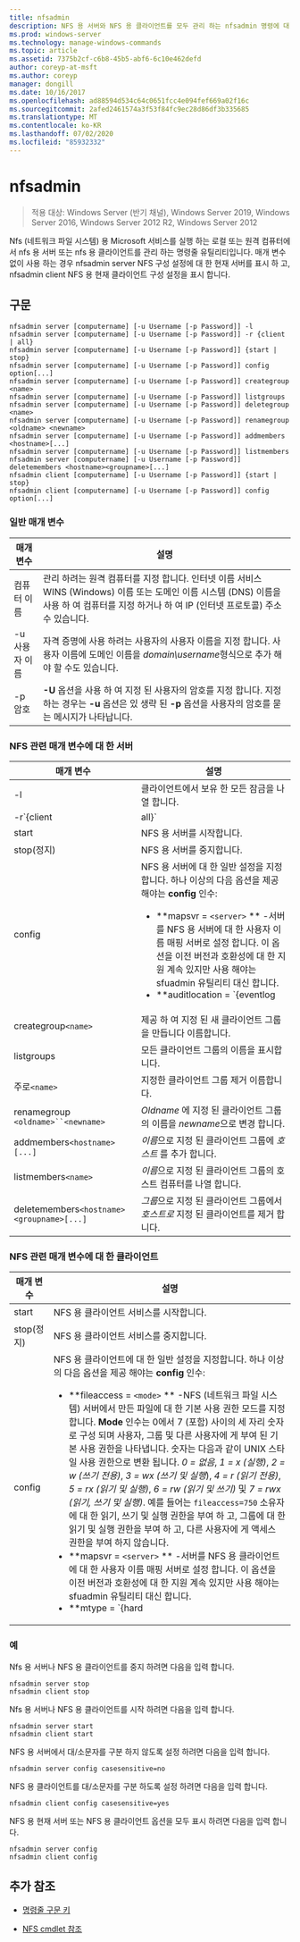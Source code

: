 ```yaml
---
title: nfsadmin
description: NFS 용 서버와 NFS 용 클라이언트를 모두 관리 하는 nfsadmin 명령에 대 한 참조 문서입니다.
ms.prod: windows-server
ms.technology: manage-windows-commands
ms.topic: article
ms.assetid: 7375b2cf-c6b8-45b5-abf6-6c10e462defd
author: coreyp-at-msft
ms.author: coreyp
manager: dongill
ms.date: 10/16/2017
ms.openlocfilehash: ad88594d534c64c0651fcc4e094fef669a02f16c
ms.sourcegitcommit: 2afed2461574a3f53f84fc9ec28d86df3b335685
ms.translationtype: MT
ms.contentlocale: ko-KR
ms.lasthandoff: 07/02/2020
ms.locfileid: "85932332"
---
```

# <a name="nfsadmin"></a>nfsadmin

> 적용 대상: Windows Server (반기 채널), Windows Server 2019, Windows Server 2016, Windows Server 2012 R2, Windows Server 2012

Nfs (네트워크 파일 시스템) 용 Microsoft 서비스를 실행 하는 로컬 또는 원격 컴퓨터에서 nfs 용 서버 또는 nfs 용 클라이언트를 관리 하는 명령줄 유틸리티입니다. 매개 변수 없이 사용 하는 경우 nfsadmin server NFS 구성 설정에 대 한 현재 서버를 표시 하 고, nfsadmin client NFS 용 현재 클라이언트 구성 설정을 표시 합니다.

## <a name="syntax"></a>구문

```
nfsadmin server [computername] [-u Username [-p Password]] -l
nfsadmin server [computername] [-u Username [-p Password]] -r {client | all}
nfsadmin server [computername] [-u Username [-p Password]] {start | stop}
nfsadmin server [computername] [-u Username [-p Password]] config option[...]
nfsadmin server [computername] [-u Username [-p Password]] creategroup <name>
nfsadmin server [computername] [-u Username [-p Password]] listgroups
nfsadmin server [computername] [-u Username [-p Password]] deletegroup <name>
nfsadmin server [computername] [-u Username [-p Password]] renamegroup <oldname> <newname>
nfsadmin server [computername] [-u Username [-p Password]] addmembers <hostname>[...]
nfsadmin server [computername] [-u Username [-p Password]] listmembers
nfsadmin server [computername] [-u Username [-p Password]] deletemembers <hostname><groupname>[...]
nfsadmin client [computername] [-u Username [-p Password]] {start | stop}
nfsadmin client [computername] [-u Username [-p Password]] config option[...]
```

### <a name="general-parameters"></a>일반 매개 변수

| 매개 변수 | 설명 |
| --------- | ----------- |
| 컴퓨터 이름 | 관리 하려는 원격 컴퓨터를 지정 합니다. 인터넷 이름 서비스 WINS (Windows) 이름 또는 도메인 이름 시스템 (DNS) 이름을 사용 하 여 컴퓨터를 지정 하거나 하 여 IP (인터넷 프로토콜) 주소 수 있습니다. |
| -u 사용자 이름 | 자격 증명에 사용 하려는 사용자의 사용자 이름을 지정 합니다. 사용자 이름에 도메인 이름을 *domain\username*형식으로 추가 해야 할 수도 있습니다. |
| -p 암호 | **-U** 옵션을 사용 하 여 지정 된 사용자의 암호를 지정 합니다. 지정 하는 경우는 **-u** 옵션은 있 생략 된 **-p** 옵션을 사용자의 암호를 묻는 메시지가 나타납니다. |

### <a name="server-for-nfs-related-parameters"></a>NFS 관련 매개 변수에 대 한 서버

| 매개 변수 | 설명 |
| --------- | ----------- |
| -l | 클라이언트에서 보유 한 모든 잠금을 나열 합니다. |
| -r`{client|all}` | 지정한 잠금을 해제 한 클라이언트 또는 모든 모든 클라이언트에 의해 지정 됩니다. |
| start | NFS 용 서버를 시작합니다. |
| stop(정지) | NFS 용 서버를 중지합니다. |
| config | NFS 용 서버에 대 한 일반 설정을 지정합니다. 하나 이상의 다음 옵션을 제공 해야는 **config** 인수:<ul><li>**mapsvr = `<server>` ** -서버를 NFS 용 서버에 대 한 사용자 이름 매핑 서버로 설정 합니다. 이 옵션을 이전 버전과 호환성에 대 한 지원 계속 있지만 사용 해야는 sfuadmin 유틸리티 대신 합니다.</li><li>**auditlocation = `{eventlog|file|both|none}` ** -이벤트를 감사할지 여부와 이벤트를 기록할지 여부를 지정 합니다. 다음 인수 중 하나가 필요 합니다.<ul><li>**eventlog** -감사 된 이벤트를 이벤트 뷰어 응용 프로그램 로그에만 기록 하도록 지정 합니다.</li><li>**file** -감사 된 이벤트를에 지정 된 파일에만 기록 하도록 지정 합니다 `config fname` .</li><li>**both** -감사 된 이벤트를 이벤트 뷰어 응용 프로그램 로그 및에 지정 된 파일에 기록 하도록 지정 합니다 `config fname` .</li><li>**none** -이벤트가 감사 되지 않도록 지정 합니다.</li></ul><li>**fname = `<file>` ** -파일에 지정 된 파일을 감사 파일로 설정 합니다. 기본값은 **%sfudir%\log \\ nfssvr**입니다.</li><li>**fsize = `<size>` ** -크기를 감사 파일의 최대 크기 (mb)로 설정 합니다. 기본 최대 크기는 **7MB**입니다.</li><li>**`audit=[+|-]mount [+|-]read [+|-]write [+|-]create [+|-]delete [+|-]locking [+|-]all`**-로깅할 이벤트를 지정 합니다. 이벤트 로깅을 시작 하려면 이벤트 이름 앞에 더하기 기호 ()를 입력 하 **+** 고 이벤트 로깅을 중지 하려면 이벤트 이름 앞에 빼기 기호 ()를 입력 **-** 합니다. 기호를 생략 하면 **+** 부호가 가정 됩니다. 다른 이벤트 이름과 함께 **all** 을 사용 하지 마세요.</li><li>**lockperiod = `<seconds>` ** -Nfs 용 서버에 대 한 연결이 끊어진 후 또는 nfs 용 서버 서비스를 다시 시작한 후 NFS 용 서버에서 잠금을 회수 하기 위해 대기 하는 시간 (초)을 지정 합니다.</li><li>**portmapprotocol = `{TCP|UDP|TCP+UDP}` ** -Portmap에서 지 원하는 전송 프로토콜을 지정 합니다. 기본 설정은 **TCP + UDP**입니다.</li><li>**mountprotocol = `{TCP|UDP|TCP+UDP}` ** -탑재에서 지 원하는 전송 프로토콜을 지정 합니다. 기본 설정은 **TCP + UDP**입니다.</li><li>**nfsprotocol = `{TCP|UDP|TCP+UDP}` ** -NFS (네트워크 파일 시스템)에서 지 원하는 전송 프로토콜을 지정 합니다. 기본 설정은 **TCP + UDP** 입니다.</li><li>**nlmprotocol = `{TCP|UDP|TCP+UDP}` ** -NLM (네트워크 잠금 관리자)에서 지 원하는 전송 프로토콜을 지정 합니다. 기본 설정은 **TCP + UDP**입니다.</li><li>**nsmprotocol = `{TCP|UDP|TCP+UDP}` ** -NSM (네트워크 상태 관리자)에서 지 원하는 전송 프로토콜을 지정 합니다. 기본 설정은 **TCP + UDP**입니다.</li><li>**enableV3 = `{yes|no}` ** -NFS 버전 3 프로토콜을 지원 하는지 여부를 지정 합니다. 기본 설정은 **예**입니다.</li><li>**renewauth = `{yes|no}` ** -구성 renewauthinterval에 지정 된 기간 후 클라이언트 연결을 다시 인증 해야 하는지 여부를 지정 합니다. 기본 설정은 **아니요**입니다.</li><li>**renewauthinterval = `<seconds>` ** - `config renewauth` 가 **예**로 설정 된 경우 클라이언트를 다시 인증 하는 데 걸리는 시간 (초)을 지정 합니다. 기본값은 **600 초**입니다.</li><li>**dicache = `<size>` ** -디렉터리 캐시의 크기 (kb)를 지정 합니다. 로 지정 된 숫자 크기 4와 128 사이의 4의 배수 여야 합니다. 기본 디렉터리 캐시 크기는 **128 KB**입니다.</li><li>**translationfile = `<file>` ** -Windows 기반 파일 시스템에서 UNIX 기반 파일 시스템으로 이동할 때 파일 이름에서 문자를 바꾸기 위한 매핑 정보를 포함 하는 파일을 지정 합니다. 경우 파일 를 지정 하지 않으면 파일 이름 문자 변환을 사용할 수 없습니다. 하는 경우의 값 **translationfile** 은 변경, 다시 시작 해야 변경 내용이 적용에 대 한 서버입니다.</li><li>**dotfileshidden = `{yes|no}` ** -이름이 마침표 (.)로 시작 하는 파일이 Windows 파일 시스템에서 숨김 상태로 표시 되 고 그에 따라 NFS 클라이언트에서 숨겨져 있는지 여부를 지정 합니다. 기본 설정은 **아니요**입니다.</li><li>**casesensitivelookups = `{yes|no}` ** -디렉터리 조회가 대/소문자를 구분 하는지 여부를 지정 합니다 (문자 대/소문자를 정확 하 게 일치 해야 함).<p>대/소문자를 구분 하는 파일 이름을 지원 하려면 Windows 커널 대/소문자 구분 안 함도 사용 하지 않도록 설정 해야 합니다. 대/소문자 구분을 지원 하려면 레지스트리 키의 **DWord** 값을 `HKLM\SYSTEM\CurrentControlSet\Control\Session Manager\kernel` **0**으로 변경 합니다.</li><li>**ntfscase = `{lower|upper|preserve}` ** -NTFS 파일 시스템의 파일 이름에 있는 문자의 대/소문자를 소문자, 대문자 또는 디렉터리에 저장 된 형식으로 반환할지 여부를 지정 합니다. 기본 설정은 **유지**합니다. **Casesensitivelookups** 가 **yes**로 설정 된 경우에는이 설정을 변경할 수 없습니다.</li></ul> |
| creategroup`<name>` | 제공 하 여 지정 된 새 클라이언트 그룹을 만듭니다 이름합니다. |
| listgroups | 모든 클라이언트 그룹의 이름을 표시합니다. |
| 주로`<name>` | 지정한 클라이언트 그룹 제거 이름합니다. |
| renamegroup `<oldname>``<newname>` | *Oldname* 에 지정 된 클라이언트 그룹의 이름을 *newname*으로 변경 합니다. |
| addmembers`<hostname>[...]` | *이름*으로 지정 된 클라이언트 그룹에 *호스트* 를 추가 합니다. |
| listmembers`<name>` | *이름*으로 지정 된 클라이언트 그룹의 호스트 컴퓨터를 나열 합니다. |
| deletemembers`<hostname><groupname>[...]` | *그룹*으로 지정 된 클라이언트 그룹에서 *호스트로* 지정 된 클라이언트를 제거 합니다. |

### <a name="client-for-nfs-related-parameters"></a>NFS 관련 매개 변수에 대 한 클라이언트

| 매개 변수 | 설명 |
| --------- | ----------- |
| start | NFS 용 클라이언트 서비스를 시작합니다. |
| stop(정지) | NFS 용 클라이언트 서비스를 중지합니다. |
| config | NFS 용 클라이언트에 대 한 일반 설정을 지정합니다. 하나 이상의 다음 옵션을 제공 해야는 **config** 인수:<ul><li>**fileaccess = `<mode>` ** -NFS (네트워크 파일 시스템) 서버에서 만든 파일에 대 한 기본 사용 권한 모드를 지정 합니다. **Mode** 인수는 0에서 7 (포함) 사이의 세 자리 숫자로 구성 되며 사용자, 그룹 및 다른 사용자에 게 부여 된 기본 사용 권한을 나타냅니다. 숫자는 다음과 같이 UNIX 스타일 사용 권한으로 변환 됩니다. *0 = 없음*, *1 = x (실행)*, *2 = w (쓰기 전용)*, *3 = wx (쓰기 및 실행*), *4 = r (읽기 전용)*, *5 = rx (읽기 및 실행)*, *6 = rw (읽기 및 쓰기)* 및 *7 = rwx (읽기, 쓰기 및 실행)*. 예를 들어는 `fileaccess=750` 소유자에 대 한 읽기, 쓰기 및 실행 권한을 부여 하 고, 그룹에 대 한 읽기 및 실행 권한을 부여 하 고, 다른 사용자에 게 액세스 권한을 부여 하지 않습니다.</li><li>**mapsvr = `<server>` ** -서버를 NFS 용 클라이언트에 대 한 사용자 이름 매핑 서버로 설정 합니다. 이 옵션을 이전 버전과 호환성에 대 한 지원 계속 있지만 사용 해야는 sfuadmin 유틸리티 대신 합니다.</li><li>**mtype = `{hard|soft}` ** -기본 탑재 유형을 지정 합니다. 하드 탑재에 대 한 NFS 용 클라이언트 계속 성공할 때까지 실패 한 RPC를 다시 시도 합니다. 소프트 탑재를 위해 NFS 용 클라이언트 수를 반환 실패 한 호출을 다시 시도한 후 호출 애플리케이션에 지정 된 횟수는 다시 시도 옵션입니다.</li><li>**retry = `<number>` ** -소프트 탑재에 대 한 연결을 시도 하는 횟수를 지정 합니다. 이 값은 1에서 10 (포함) 여야 합니다. 기본값은 **1**입니다.</li><li>**시간 제한 `<seconds>` =** -연결을 대기할 시간 (초)을 지정 합니다 (원격 프로시저 호출). 이 값은 *0.8*, *0.9*또는 *1에서 60*(포함) 사이의 정수 여야 합니다. 기본값은 **0.8**입니다.</li><li>**프로토콜 = `{TCP|UDP|TCP+UDP}` ** -클라이언트가 지 원하는 전송 프로토콜을 지정 합니다. 기본 설정은 **TCP + UDP**입니다.</li><li>**rsize = `<size>` ** -읽기 버퍼의 크기 (kb)를 지정 합니다. 이 값은 *0.5, 1, 2, 4, 8, 16* 또는 *32*일 수 있습니다. 기본값은 **32**입니다.</li><li>**wsize = `<size>` ** -쓰기 버퍼의 크기 (kb)를 지정 합니다. 이 값은 *0.5, 1, 2, 4, 8, 16* 또는 *32*일 수 있습니다. 기본값은 **32**입니다.</li><li>**perf = default** -다음 성능 설정을 기본값 ( *mtype*, *retry*, *timeout*, *rsize*또는 *wsize*)으로 복원 합니다. |

### <a name="examples"></a>예

Nfs 용 서버나 NFS 용 클라이언트를 중지 하려면 다음을 입력 합니다.

```
nfsadmin server stop
nfsadmin client stop
```

Nfs 용 서버나 NFS 용 클라이언트를 시작 하려면 다음을 입력 합니다.

```
nfsadmin server start
nfsadmin client start
```

NFS 용 서버에서 대/소문자를 구분 하지 않도록 설정 하려면 다음을 입력 합니다.

```
nfsadmin server config casesensitive=no
```

NFS 용 클라이언트를 대/소문자를 구분 하도록 설정 하려면 다음을 입력 합니다.

```
nfsadmin client config casesensitive=yes
```

NFS 용 현재 서버 또는 NFS 용 클라이언트 옵션을 모두 표시 하려면 다음을 입력 합니다.

```
nfsadmin server config
nfsadmin client config
```

## <a name="additional-references"></a>추가 참조

- [명령줄 구문 키](command-line-syntax-key.md)

- [NFS cmdlet 참조](https://docs.microsoft.com/powershell/module/nfs)
